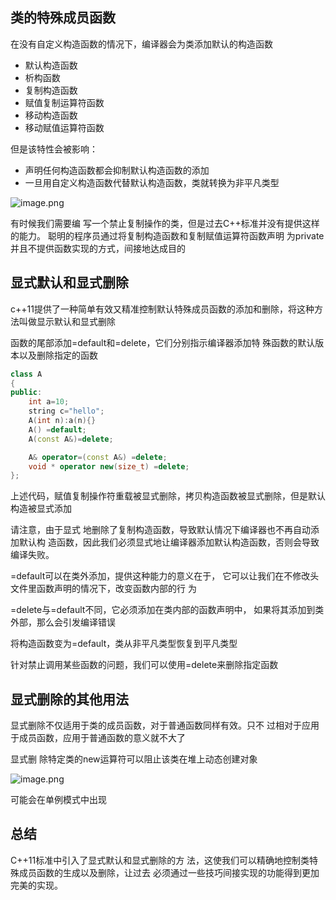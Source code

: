 

## 类的特殊成员函数

在没有自定义构造函数的情况下，编译器会为类添加默认的构造函数
- 默认构造函数
- 析构函数
- 复制构造函数
- 赋值复制运算符函数
- 移动构造函数
- 移动赋值运算符函数


但是该特性会被影响：
- 声明任何构造函数都会抑制默认构造函数的添加
- 一旦用自定义构造函数代替默认构造函数，类就转换为非平凡类型

![image.png](https://yaaame-1317851743.cos.ap-beijing.myqcloud.com/20240430204949.png)

有时候我们需要编 写一个禁止复制操作的类，但是过去C++标准并没有提供这样的能力。 聪明的程序员通过将复制构造函数和复制赋值运算符函数声明 为private并且不提供函数实现的方式，间接地达成目的

## 显式默认和显式删除

c++11提供了一种简单有效又精准控制默认特殊成员函数的添加和删除，将这种方法叫做显示默认和显式删除

函数的尾部添加=default和=delete，它们分别指示编译器添加特 殊函数的默认版本以及删除指定的函数


```cpp
class A
{
public:
    int a=10;
    string c="hello";
    A(int n):a(n){}
    A() =default;
    A(const A&)=delete;

    A& operator=(const A&) =delete;
    void * operator new(size_t) =delete;
};
```

上述代码，赋值复制操作符重载被显式删除，拷贝构造函数被显式删除，但是默认构造被显式添加

请注意，由于显式 地删除了复制构造函数，导致默认情况下编译器也不再自动添加默认构 造函数，因此我们必须显式地让编译器添加默认构造函数，否则会导致 编译失败。

=default可以在类外添加，提供这种能力的意义在于， 它可以让我们在不修改头文件里函数声明的情况下，改变函数内部的行 为

=delete与=default不同，它必须添加在类内部的函数声明中， 如果将其添加到类外部，那么会引发编译错误

将构造函数变为=default，类从非平凡类型恢复到平凡类型

针对禁止调用某些函数的问题，我们可以使用=delete来删除指定函数


## 显式删除的其他用法

显式删除不仅适用于类的成员函数，对于普通函数同样有效。只不 过相对于应用于成员函数，应用于普通函数的意义就不大了

显式删 除特定类的new运算符可以阻止该类在堆上动态创建对象

![image.png](https://yaaame-1317851743.cos.ap-beijing.myqcloud.com/20240430205558.png)

可能会在单例模式中出现

## 总结

C++11标准中引入了显式默认和显式删除的方 法，这使我们可以精确地控制类特殊成员函数的生成以及删除，让过去 必须通过一些技巧间接实现的功能得到更加完美的实现。
